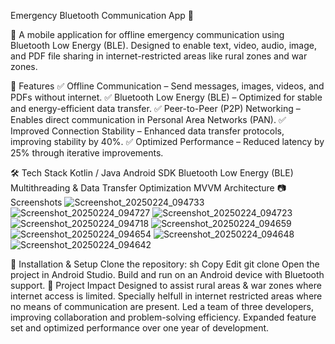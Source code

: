 Emergency Bluetooth Communication App 🚀


📡 A mobile application for offline emergency communication using Bluetooth Low Energy (BLE). Designed to enable text, video, audio, 
image, and PDF file sharing in internet-restricted areas like rural zones and war zones.

📌 Features
✅ Offline Communication – Send messages, images, videos, and PDFs without internet.
✅ Bluetooth Low Energy (BLE) – Optimized for stable and energy-efficient data transfer.
✅ Peer-to-Peer (P2P) Networking – Enables direct communication in Personal Area Networks (PAN).
✅ Improved Connection Stability – Enhanced data transfer protocols, improving stability by 40%.
✅ Optimized Performance – Reduced latency by 25% through iterative improvements.

🛠 Tech Stack
Kotlin / Java
Android SDK
Bluetooth Low Energy (BLE)
Multithreading & Data Transfer Optimization
MVVM Architecture
📷 Screenshots
![Screenshot_20250224_094733](https://github.com/user-attachments/assets/84b17cd0-675b-45cf-9a16-2d955d85a14d)  ![Screenshot_20250224_094727](https://github.com/user-attachments/assets/17f4e0d9-cb30-4fbf-ba15-0223755bf9a2)
![Screenshot_20250224_094723](https://github.com/user-attachments/assets/91bc1716-6bef-4178-beba-41ee9aa402b2)  ![Screenshot_20250224_094718](https://github.com/user-attachments/assets/96edd171-dc12-46dc-8bef-10c7e778e249)
![Screenshot_20250224_094659](https://github.com/user-attachments/assets/ff023273-a0cb-4121-a9d2-19c7e409b4c7)
![Screenshot_20250224_094654](https://github.com/user-attachments/assets/ddc66091-3f79-41eb-add5-46c579fd2607)
![Screenshot_20250224_094648](https://github.com/user-attachments/assets/4bb606ef-0909-4d36-b806-670d8215aa3a)
![Screenshot_20250224_094642](https://github.com/user-attachments/assets/0d05d5f7-c0c5-40e6-893c-6d11c969534e)


🚀 Installation & Setup
Clone the repository:
sh
Copy
Edit
git clone 
Open the project in Android Studio.
Build and run on an Android device with Bluetooth support.
🎯 Project Impact
Designed to assist rural areas & war zones where internet access is limited.
Specially helfull in internet restricted areas where no means of communication are present.
Led a team of three developers, improving collaboration and problem-solving efficiency.
Expanded feature set and optimized performance over one year of development.
